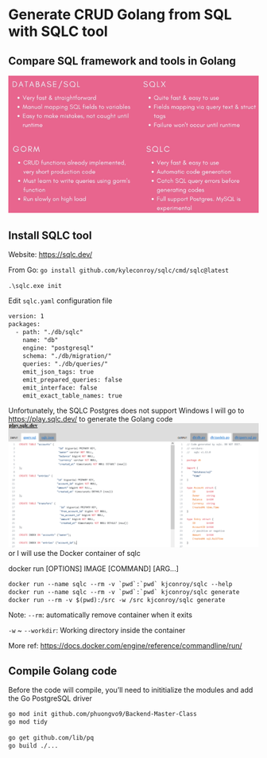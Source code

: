 # Generate CRUD Golang from SQL with SQLC tool

## Compare SQL framework and tools in Golang
![img_5.png](img_5.png)

## Install SQLC tool
Website: https://sqlc.dev/

From Go: `go install github.com/kyleconroy/sqlc/cmd/sqlc@latest`


`.\sqlc.exe init`

Edit `sqlc.yaml` configuration file
```aidl
version: 1
packages:
  - path: "./db/sqlc"
    name: "db"
    engine: "postgresql"
    schema: "./db/migration/"
    queries: "./db/queries/"
    emit_json_tags: true
    emit_prepared_queries: false
    emit_interface: false
    emit_exact_table_names: true
```

Unfortunately, the SQLC Postgres does not support Windows
I will go to https://play.sqlc.dev/ to generate the Golang code
![img_6.png](img_6.png)
or I will use the Docker container of sqlc

docker run [OPTIONS] IMAGE [COMMAND] [ARG...]


```
docker run --name sqlc --rm -v `pwd`:`pwd` kjconroy/sqlc --help
docker run --name sqlc --rm -v `pwd`:`pwd` kjconroy/sqlc generate
docker run --rm -v $(pwd):/src -w /src kjconroy/sqlc generate
```
Note:
`--rm`: automatically remove container when it exits

`-w` ~ `--workdir`: Working directory inside the container

More ref: https://docs.docker.com/engine/reference/commandline/run/




## Compile Golang code
Before the code will compile, you’ll need to inititialize the modules and add the Go PostgreSQL driver
```aidl
go mod init github.com/phuongvo9/Backend-Master-Class
go mod tidy

go get github.com/lib/pq
go build ./...
```
